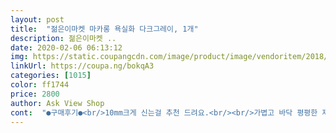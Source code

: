 ```yaml
---
layout: post 
title:  "젊은이마켓 마카롱 욕실화 다크그레이, 1개" 
description: 젊은이마켓 ..
date: 2020-02-06 06:13:12 
img: https://static.coupangcdn.com/image/product/image/vendoritem/2018/12/04/4032741320/b9cb7b91-9ff1-4213-8325-8caf28c46909.jpg 
linkUrl: https://coupa.ng/bokqA3 
categories: [1015] 
color: ff1744 
price: 2800 
author: Ask View Shop 
cont:  "●구매후기●<br/>10mm크게 신는걸 추천 드려요.<br/><br/>가볍고 바닥 평평한 제품의 장단점이네요<br/>개인적인 선택기준에 따라 장점이 될수도 단점이 될수도 있는 부분 고려해서 선택하면 만족도가 높아지겠지요??<br/>결론적으로 저는 가격대비 추천드립니다♡<br/>계속 쓸 생각입니다.<br/><br/>구멍이 있으면 물때낀거 닦기가 쉽지않아요 그래서 바닥이 평평한 제품으로 선택했더니 가벼운게 걸리더라구요<br/>구입햇던 욕실실내화중 가장 저렴하고 좋아서 앞으로도 정기적인 구매로<br/>그래서 275mm 신발신는 저희 신랑이 신기엔 작은 욕실화가 많앗는데 이건 발볼쪽도 여유잇게 나와서 착화감 좋다고하네요!<br/>그래서 이번에는 바닥구멍이 있더라도 묵직한 걸로 구매하자 싶어서 고른것이 이제품입니다.<br/><br/>그러나 신발 재질특성상 구멍없이 만들 수 없을 것 같긴해요<br/>근데 저는 구멍 많이 있으면 오히려<br/>남자발에 맞춰 샀는데 높이가 벙벙하게 올라가 있지않아서 작은발에 신는데도 문제없네요<br/>남편 발사이즈 265mm인데<br/>남편과 신을려고 사이즈 275mm로 구매.<br/><br/>남편이랑 같이 신게 되니까 사이즈는 275<br/>다이소에서 수건걸이 고정형 사서 꽃아둿어요~~^^<br/>닦는게 힘들어서 저런 스타일을 선호해요.<br/><br/>두가지 컬러 구입햇는데 너무 좋아요!<br/>말랑거릴꺼 같았는데 그렇지 않아요ㅋㅋ<br/>무게도 그렇고 디자인도 나쁘지않아요<br/>물때도 잘안끼고 쓰기 넘 좋네요!<br/>물빠짐도 좋구 보기에도 괜찮더라고요.<br/><br/>물빠짐은 그냥 그래요ㅋㅋ<br/>미끄러움 정도는 바닥 타일 재질이 뭐냐에따라<br/>미끄럼방지는 기본, 발이편안해요~~<br/>미끄럽진 않아요.<br/><br/>밑바닥은 보시는 것처럼 저렇게 생겼고,<br/>바닥이랑 구멍에 물때 많이 끼고<br/>별하나는 구멍때문에... <br/>.<br/>아쉬운마음에 ^^<br/>보통 욕실화는 사이즈업 하라고하죠~~~<br/>사진 참고하셔요!<br/>슬리퍼 무게는 넘 가볍지도 무겁지도 않고<br/>쏘리~~ ^^<br/>안방화장실, 거실화장실 2군데에 두고 2달간 사용햇는데<br/>약간 널널하니 딱 좋다고 하네요ㅎㅎ<br/>욕실바닥 미끄러운 분들 한번 더 고려해서 선택하셔요~<br/>욕실에서 급히 나갈때 신을 벗으면 다 안벗겨지고 발에 붙어있다가 저보다 먼저 신발이 방으로 날아가버려요<br/>인생신발이 아니니 가격만큼만 신고 새제품으로 다시 갈면되죠뭐~ ㅎㅎ<br/>잘 닦이겠네요ㅋㅋ<br/>잘 안지워지는데 저건 코팅감 있어서<br/>재구매의사 300% 입니다.<br/><br/>재질은 화면에서 봤을때 엄청<br/>저는 딱 좋네요~<br/>저희집 타일은 사진에 보시는거와 같은데<br/>저희집은 화장실 슬리퍼 꽃이를 만들어 사용하고 잇는데<br/>전 일단 만족합니다<br/>제 발사이즈 240mm고 참고해서 보시면 되요:)<br/>좀 작게 나온듯해요.<br/><br/>직전에 신었던 욕실화는 아주 가볍고 바닥에 구멍이 없는 제품이었어요<br/>차이가 많이 나는거 같아요.<br/><br/>참, 저희 욕실바닥은 미끄럽지않은 바닥이라 전혀 문제없는데 욕조에 들어가서 뭘 하다보니 미끄럽더라구요<br/>코팅감 없으면 물때 껴서 솔로 닦을때<br/>팁을 조금 드리자면<br/>" 
---
```

